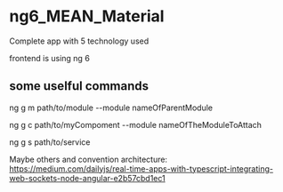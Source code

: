 # ng6_MEAN_Material
Complete app with 5 technology used

frontend is using ng 6 

## some uselful commands

ng g m path/to/module --module nameOfParentModule

ng g c path/to/myCompoment --module nameOfTheModuleToAttach

ng g s path/to/service 

Maybe others and convention architecture:
https://medium.com/dailyjs/real-time-apps-with-typescript-integrating-web-sockets-node-angular-e2b57cbd1ec1
